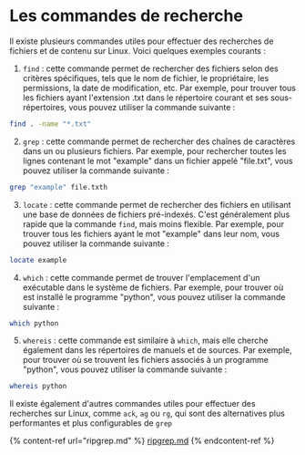 # Les commandes de recherche

Il existe plusieurs commandes utiles pour effectuer des recherches de fichiers et de contenu sur Linux. Voici quelques exemples courants :

1. `find` : cette commande permet de rechercher des fichiers selon des critères spécifiques, tels que le nom de fichier, le propriétaire, les permissions, la date de modification, etc. Par exemple, pour trouver tous les fichiers ayant l'extension .txt dans le répertoire courant et ses sous-répertoires, vous pouvez utiliser la commande suivante :

```bash
find . -name "*.txt"
```

2. `grep` : cette commande permet de rechercher des chaînes de caractères dans un ou plusieurs fichiers. Par exemple, pour rechercher toutes les lignes contenant le mot "example" dans un fichier appelé "file.txt", vous pouvez utiliser la commande suivante :

```bash
grep "example" file.txth
```

3. `locate` : cette commande permet de rechercher des fichiers en utilisant une base de données de fichiers pré-indexés. C'est généralement plus rapide que la commande `find`, mais moins flexible. Par exemple, pour trouver tous les fichiers ayant le mot "example" dans leur nom, vous pouvez utiliser la commande suivante :

```bash
locate example
```

4. `which` : cette commande permet de trouver l'emplacement d'un exécutable dans le système de fichiers. Par exemple, pour trouver où est installé le programme "python", vous pouvez utiliser la commande suivante :

```bash
which python
```

5. `whereis` : cette commande est similaire à `which`, mais elle cherche également dans les répertoires de manuels et de sources. Par exemple, pour trouver où se trouvent les fichiers associés à un programme "python", vous pouvez utiliser la commande suivante :

```bash
whereis python
```

Il existe également d'autres commandes utiles pour effectuer des recherches sur Linux, comme `ack`, `ag` ou `rg`, qui sont des alternatives plus performantes et plus configurables de `grep`

{% content-ref url="ripgrep.md" %}
[ripgrep.md](ripgrep.md)
{% endcontent-ref %}
